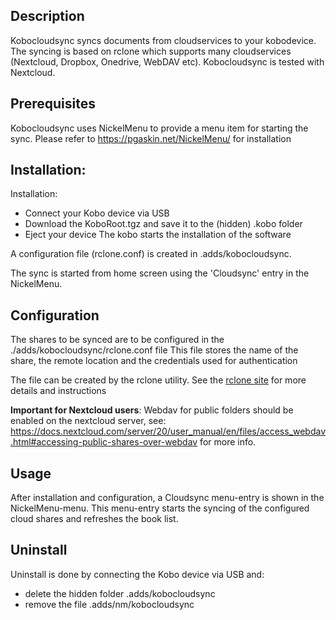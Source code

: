 ## Description
Kobocloudsync syncs documents from cloudservices to your kobodevice.
The syncing is based on rclone which supports many cloudservices (Nextcloud, Dropbox, Onedrive, WebDAV etc). 
Kobocloudsync is tested with Nextcloud.

## Prerequisites
Kobocloudsync uses NickelMenu to provide a menu item for starting the sync.
Please refer to https://pgaskin.net/NickelMenu/ for installation

## Installation:
Installation:
- Connect your Kobo device via USB
- Download the KoboRoot.tgz and save it to the (hidden) .kobo folder
- Eject your device
The kobo starts the installation of the software

A configuration file (rclone.conf) is created in .adds/kobocloudsync.

The sync is started from home screen using the 'Cloudsync' entry in the NickelMenu.

## Configuration
The shares to be synced are to be configured in the ./adds/kobocloudsync/rclone.conf file
This file stores the name of the share, the remote location and the credentials used for authentication

The file can be created by the rclone utility. See the [rclone site](https://rclone.org/docs/) for more details and instructions

**Important for Nextcloud users**: Webdav for public folders should be enabled on the nextcloud server, see: https://docs.nextcloud.com/server/20/user_manual/en/files/access_webdav.html#accessing-public-shares-over-webdav for more info.

## Usage
After installation and configuration, a Cloudsync menu-entry is shown in the NickelMenu-menu. This menu-entry starts the syncing of the configured cloud shares and refreshes the book list.

## Uninstall
Uninstall is done by connecting the Kobo device via USB and:
- delete the hidden folder .adds/kobocloudsync
- remove the file .adds/nm/kobocloudsync
